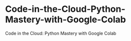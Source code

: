 # Code-in-the-Cloud-Python-Mastery-with-Google-Colab
Code in the Cloud: Python Mastery with Google Colab
